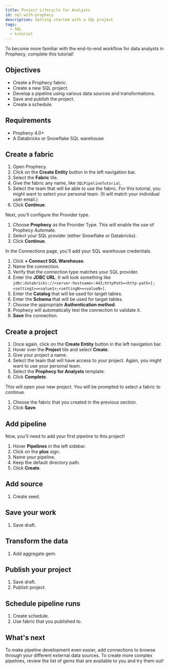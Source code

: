 ```yaml
---
title: Project Lifecycle for Analysts
id: sql-with-prophecy
description: Getting started with a SQL project
tags:
  - SQL
  - tutorial
---
```


To become more familiar with the end-to-end workflow for data analysts in Prophecy, complete this tutorial!

## Objectives

- Create a Prophecy fabric.
- Create a new SQL project.
- Develop a pipeline using various data sources and transformations.
- Save and publish the project.
- Create a schedule.

## Requirements

- Prophecy 4.0+
- A Databricks or Snowflake SQL warehouse

## Create a fabric

1. Open Prophecy.
1. Click on the **Create Entity** button in the left navigation bar.
1. Select the **Fabric** tile.
1. Give the fabric any name, like `SQLPipelineTutorial`.
1. Select the team that will be able to use the fabric. For this tutorial, you might want to select your personal team. (It will match your individual user email.)
1. Click **Continue**.

Next, you'll configure the Provider type.

1. Choose **Prophecy** as the Provider Type. This will enable the use of Prophecy Automate.
1. Select your SQL provider (either Snowflake or Databricks).
1. Click **Continue**.

In the Connections page, you'll add your SQL warehouse credentials.

1. Click **+ Connect SQL Warehouse**.
1. Name the connection.
1. Verify that the connection type matches your SQL provider.
1. Enter the **JDBC URL**. It will look something like `jdbc:databricks://<server-hostname>:443;httpPath=<http-path>[;<setting1>=<value1>;<settingN>=<valueN>]`.
1. Enter the **Catalog** that will be used for target tables.
1. Enter the **Schema** that will be used for target tables.
1. Choose the appropriate **Authentication method**.
1. Prophecy will automatically test the connection to validate it.
1. **Save** the connection.

## Create a project

1. Once again, click on the **Create Entity** button in the left navigation bar.
1. Hover over the **Project** tile and select **Create**.
1. Give your project a name.
1. Select the team that will have access to your project. Again, you might want to use your personal team.
1. Select the **Prophecy for Analysts** template.
1. Click **Complete**.

This will open your new project. You will be prompted to select a fabric to continue.

1. Choose the fabric that you created in the previous section.
1. Click **Save**.

## Add pipeline

Now, you'll need to add your first pipeline to this project!

1. Hover **Pipelines** in the left sidebar.
1. Click on the **plus** sign.
1. Name your pipeline.
1. Keep the default directory path.
1. Click **Create**.

## Add source

1. Create seed.

## Save your work

1. Save draft.

## Transform the data

1. Add aggregate gem.

## Publish your project

1. Save draft.
1. Publish project.

## Schedule pipeline runs

1. Create schedule.
1. Use fabric that you published to.

## What's next

To make pipeline development even easier, add connections to browse through your different external data sources. To create more complex pipelines, review the list of gems that are available to you and try them out!
